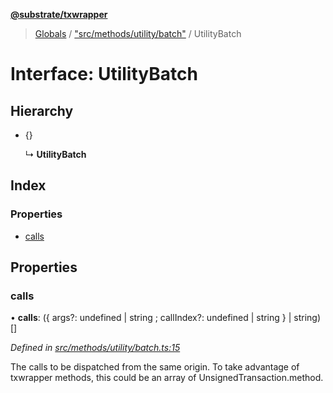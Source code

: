 **[@substrate/txwrapper](../README.md)**

> [Globals](../globals.md) / ["src/methods/utility/batch"](../modules/_src_methods_utility_batch_.md) / UtilityBatch

# Interface: UtilityBatch

## Hierarchy

* {}

  ↳ **UtilityBatch**

## Index

### Properties

* [calls](_src_methods_utility_batch_.utilitybatch.md#calls)

## Properties

### calls

•  **calls**: ({ args?: undefined \| string ; callIndex?: undefined \| string  } \| string)[]

*Defined in [src/methods/utility/batch.ts:15](https://github.com/paritytech/txwrapper/blob/4a341c0/src/methods/utility/batch.ts#L15)*

The calls to be dispatched from the same origin.
To take advantage of txwrapper methods, this could be an array of
UnsignedTransaction.method.

